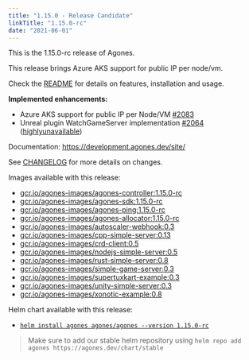 ```yaml
---
title: "1.15.0 - Release Candidate"
linkTitle: "1.15.0-rc"
date: "2021-06-01"
---
```


This is the 1.15.0-rc release of Agones.


This release brings Azure AKS support for public IP per node/vm.

Check the <a href="https://github.com/googleforgames/agones/tree/release-1.15.0-rc" >README</a> for details on features, installation and usage.

**Implemented enhancements:**

- Azure AKS support for public IP per Node/VM [\#2083](https://github.com/googleforgames/agones/issues/2083)
- Unreal plugin WatchGameServer implementation [\#2064](https://github.com/googleforgames/agones/pull/2064) ([highlyunavailable](https://github.com/highlyunavailable))

Documentation: https://development.agones.dev/site/

See <a href="https://github.com/googleforgames/agones/blob/release-1.15.0-rc/CHANGELOG.md" >CHANGELOG</a> for more details on changes.

Images available with this release:

- [gcr.io/agones-images/agones-controller:1.15.0-rc](https://gcr.io/agones-images/agones-controller:1.15.0-rc)
- [gcr.io/agones-images/agones-sdk:1.15.0-rc](https://gcr.io/agones-images/agones-sdk:1.15.0-rc)
- [gcr.io/agones-images/agones-ping:1.15.0-rc](https://gcr.io/agones-images/agones-ping:1.15.0-rc)
- [gcr.io/agones-images/agones-allocator:1.15.0-rc](https://gcr.io/agones-images/agones-allocator:1.15.0-rc)
- [gcr.io/agones-images/autoscaler-webhook:0.3](https://gcr.io/agones-images/autoscaler-webhook:0.3)
- [gcr.io/agones-images/cpp-simple-server:0.13](https://gcr.io/agones-images/cpp-simple-server:0.13)
- [gcr.io/agones-images/crd-client:0.5](https://gcr.io/agones-images/crd-client:0.5)
- [gcr.io/agones-images/nodejs-simple-server:0.5](https://gcr.io/agones-images/nodejs-simple-server:0.5)
- [gcr.io/agones-images/rust-simple-server:0.8](https://gcr.io/agones-images/rust-simple-server:0.8)
- [gcr.io/agones-images/simple-game-server:0.3](https://gcr.io/agones-images/simple-game-server:0.3)
- [gcr.io/agones-images/supertuxkart-example:0.3](https://gcr.io/agones-images/supertuxkart-example:0.3)
- [gcr.io/agones-images/unity-simple-server:0.3](https://gcr.io/agones-images/unity-simple-server:0.3)
- [gcr.io/agones-images/xonotic-example:0.8](https://gcr.io/agones-images/xonotic-example:0.8)

Helm chart available with this release:

- <a href="https://agones.dev/chart/stable/agones-1.15.0-rc.tgz" >
  <code>helm install agones agones/agones --version 1.15.0-rc</code></a>

> Make sure to add our stable helm repository using `helm repo add agones https://agones.dev/chart/stable`
